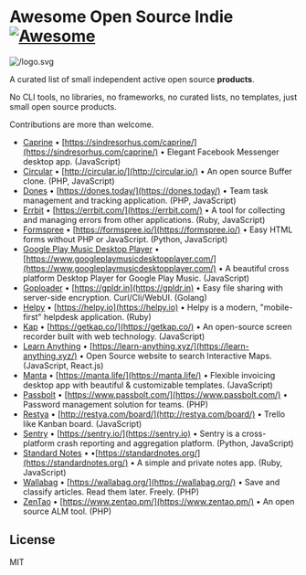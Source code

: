 # Awesome Open Source Indie [![Awesome](https://cdn.rawgit.com/sindresorhus/awesome/d7305f38d29fed78fa85652e3a63e154dd8e8829/media/badge.svg)](https://github.com/sindresorhus/awesome)

![/logo.svg](/logo.svg)

A curated list of small independent active open source **products**.

No CLI tools, no libraries, no frameworks, no curated lists, no templates, just small open source products.

Contributions are more than welcome.

* [Caprine](https://github.com/sindresorhus/caprine) • [https://sindresorhus.com/caprine/](https://sindresorhus.com/caprine/) • Elegant Facebook Messenger desktop app. (JavaScript)
* [Circular](https://github.com/julien-c/Circular) • [http://circular.io/](http://circular.io/) • An open source Buffer clone. (PHP, JavaScript)
* [Dones](https://github.com/aduth/dones) • [https://dones.today/](https://dones.today/) • Team task management and tracking application. (PHP, JavaScript)
* [Errbit](https://github.com/errbit/errbit) • [https://errbit.com/](https://errbit.com/) • A tool for collecting and managing errors from other applications. (Ruby, JavaScript)
* [Formspree](https://github.com/formspree/formspree) • [https://formspree.io/](https://formspree.io/) • Easy HTML forms without PHP or JavaScript. (Python, JavaScript)
* [Google Play Music Desktop Player](https://github.com/MarshallOfSound/Google-Play-Music-Desktop-Player-UNOFFICIAL-) • [https://www.googleplaymusicdesktopplayer.com/](https://www.googleplaymusicdesktopplayer.com/) • A beautiful cross platform Desktop Player for Google Play Music. (JavaScript)
* [Goploader](https://github.com/Depado/goploader) • [https://gpldr.in](https://gpldr.in) • Easy file sharing with server-side encryption. Curl/Cli/WebUI. (Golang)
* [Helpy](https://github.com/helpyio/helpy) • [https://helpy.io](https://helpy.io) • Helpy is a modern, "mobile-first" helpdesk application. (Ruby)
* [Kap](https://github.com/wulkano/kap) • [https://getkap.co/](https://getkap.co/) • An open-source screen recorder built with web technology. (JavaScript)
* [Learn Anything](https://github.com/learn-anything/learn-anything) • [https://learn-anything.xyz/](https://learn-anything.xyz/) • Open Source website to search Interactive Maps. (JavaScript, React.js)
* [Manta](https://github.com/hql287/Manta) • [https://manta.life/](https://manta.life/) • Flexible invoicing desktop app with beautiful & customizable templates. (JavaScript)
* [Passbolt](https://github.com/passbolt/passbolt_api) • [https://www.passbolt.com/](https://www.passbolt.com/) • Password management solution for teams. (PHP)
* [Restya](https://github.com/RestyaPlatform/board/) • [http://restya.com/board/](http://restya.com/board/) • Trello like Kanban board. (JavaScript)
* [Sentry](https://github.com/getsentry/sentry) • [https://sentry.io/](https://sentry.io) • Sentry is a cross-platform crash reporting and aggregation platform. (Python, JavaScript)
* [Standard Notes](https://github.com/standardnotes/web) • •[https://standardnotes.org/](https://standardnotes.org/) • A simple and private notes app. (Ruby, JavaScript)
* [Wallabag](https://github.com/wallabag/wallabag) • [https://wallabag.org/](https://wallabag.org/) • Save and classify articles. Read them later. Freely. (PHP)
* [ZenTao](https://www.zentao.pm/book/zentaomanual/free-open-source-project-management-software-zentao-8.html)  • [https://www.zentao.pm/](https://www.zentao.pm/) • An open source ALM tool. (PHP)

## License

MIT
